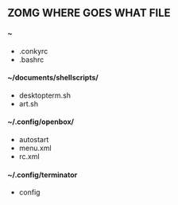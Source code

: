 ## ZOMG WHERE GOES WHAT FILE

#### ~

 * .conkyrc
 * .bashrc
 
 
#### ~/documents/shellscripts/

 * desktopterm.sh
 * art.sh
 
 
#### ~/.config/openbox/

 * autostart
 * menu.xml
 * rc.xml
 
 
#### ~/.config/terminator

 * config
